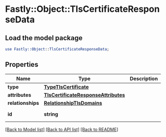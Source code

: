 # Fastly::Object::TlsCertificateResponseData

## Load the model package
```perl
use Fastly::Object::TlsCertificateResponseData;
```

## Properties
Name | Type | Description | Notes
------------ | ------------- | ------------- | -------------
**type** | [**TypeTlsCertificate**](TypeTlsCertificate.md) |  | [optional] 
**attributes** | [**TlsCertificateResponseAttributes**](TlsCertificateResponseAttributes.md) |  | [optional] 
**relationships** | [**RelationshipTlsDomains**](RelationshipTlsDomains.md) |  | [optional] 
**id** | **string** |  | [optional] [readonly] 

[[Back to Model list]](../README.md#documentation-for-models) [[Back to API list]](../README.md#documentation-for-api-endpoints) [[Back to README]](../README.md)


